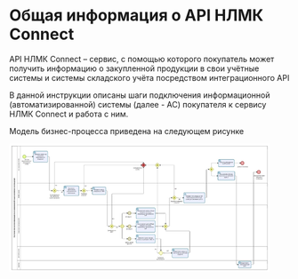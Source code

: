 # Общая информация о API НЛМК Connect

API НЛМК Connect – сервис, с помощью которого покупатель может получить информацию о закупленной продукции в свои учётные системы и системы складского учёта посредством интеграционного API

В данной инструкции описаны шаги подключения информационной (автоматизированной) системы (далее - АС) покупателя к сервису НЛМК Connect и работа с ним.

Модель бизнес-процесса приведена на следующем рисунке

![Модель бизнес-процесса «Получение покупателем информации по характеристикам отгруженной продукции через API»](../images/api/01.png)

